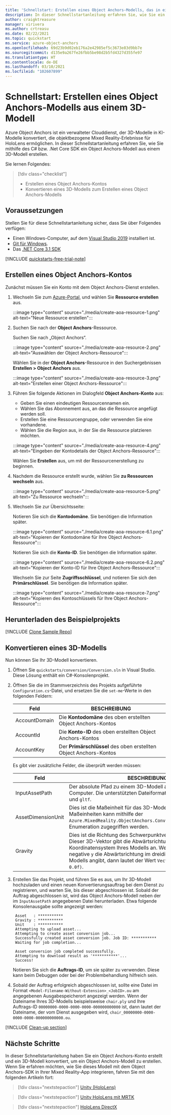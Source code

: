 ```yaml
---
title: 'Schnellstart: Erstellen eines Object Anchors-Modells, das in einer App verwendet werden soll'
description: In dieser Schnellstartanleitung erfahren Sie, wie Sie ein Object Anchors-Modell anhand eines 3D-Modells erstellen.
author: craigktreasure
manager: virivera
ms.author: crtreasu
ms.date: 02/22/2021
ms.topic: quickstart
ms.service: azure-object-anchors
ms.openlocfilehash: 69d23b9d02eb176a2e42985ef5c3673e83d9bb7e
ms.sourcegitcommit: d135e9a267fe26fbb5be98d2b5fd4327d355fe97
ms.translationtype: HT
ms.contentlocale: de-DE
ms.lasthandoff: 03/10/2021
ms.locfileid: "102607899"
---
```

# <a name="quickstart-create-an-object-anchors-model-from-a-3d-model"></a>Schnellstart: Erstellen eines Object Anchors-Modells aus einem 3D-Modell

Azure Object Anchors ist ein verwalteter Clouddienst, der 3D-Modelle in KI-Modelle konvertiert, die objektbezogene Mixed Reality-Erlebnisse für HoloLens ermöglichen. In dieser Schnellstartanleitung erfahren Sie, wie Sie mithilfe des C# bzw. .Net Core SDK ein Object Anchors-Modell aus einem 3D-Modell erstellen.

Sie lernen Folgendes:

> [!div class="checklist"]
> * Erstellen eines Object Anchors-Kontos
> * Konvertieren eines 3D-Modells zum Erstellen eines Object Anchors-Modells

## <a name="prerequisites"></a>Voraussetzungen

Stellen Sie für diese Schnellstartanleitung sicher, dass Sie über Folgendes verfügen:

* Einen Windows-Computer, auf dem <a href="https://www.visualstudio.com/downloads/" target="_blank">Visual Studio 2019</a> installiert ist.
* <a href="https://git-scm.com" target="_blank">Git für Windows</a>.
* Das <a href="https://dotnet.microsoft.com/download/dotnet-core/3.1">.NET Core 3.1 SDK</a>

[!INCLUDE [quickstarts-free-trial-note](../../../includes/quickstarts-free-trial-note.md)]

## <a name="create-an-object-anchors-account"></a>Erstellen eines Object Anchors-Kontos

Zunächst müssen Sie ein Konto mit dem Object Anchors-Dienst erstellen.

1. Wechseln Sie zum [Azure-Portal](https://portal.azure.com/), und wählen Sie **Ressource erstellen** aus.

   :::image type="content" source="./media/create-aoa-resource-1.png" alt-text="Neue Ressource erstellen":::

2. Suchen Sie nach der **Object Anchors**-Ressource.

   Suchen Sie nach „Object Anchors“.

   :::image type="content" source="./media/create-aoa-resource-2.png" alt-text="Auswählen der Object Anchors-Ressource":::

   Wählen Sie in der **Object Anchors**-Ressource in den Suchergebnissen **Erstellen > Object Anchors** aus.

   :::image type="content" source="./media/create-aoa-resource-3.png" alt-text="Erstellen einer Object Anchors-Ressource":::

3. Führen Sie folgende Aktionen im Dialogfeld **Object Anchors-Konto** aus:
    * Geben Sie einen eindeutigen Ressourcennamen ein.
    * Wählen Sie das Abonnement aus, an das die Ressource angefügt werden soll.
    * Erstellen Sie eine Ressourcengruppe, oder verwenden Sie eine vorhandene.
    * Wählen Sie die Region aus, in der Sie die Ressource platzieren möchten.

    :::image type="content" source="./media/create-aoa-resource-4.png" alt-text="Eingeben der Kontodetails der Object Anchors-Ressource":::

    Wählen Sie **Erstellen** aus, um mit der Ressourcenerstellung zu beginnen.

4. Nachdem die Ressource erstellt wurde, wählen Sie **zu Ressourcen wechseln** aus.

   :::image type="content" source="./media/create-aoa-resource-5.png" alt-text="Zu Ressource wechseln":::

5. Wechseln Sie zur Übersichtsseite:

   Notieren Sie sich die **Kontodomäne**. Sie benötigen die Information später.

   :::image type="content" source="./media/create-aoa-resource-6.1.png" alt-text="Kopieren der Kontodomäne für Ihre Object Anchors-Ressource":::

   Notieren Sie sich die **Konto-ID**. Sie benötigen die Information später.

   :::image type="content" source="./media/create-aoa-resource-6.2.png" alt-text="Kopieren der Konto-ID für Ihre Object Anchors-Ressource":::

   Wechseln Sie zur Seite **Zugriffsschlüssel**, und notieren Sie sich den **Primärschlüssel**. Sie benötigen die Information später.

   :::image type="content" source="./media/create-aoa-resource-7.png" alt-text="Kopieren des Kontoschlüssels für Ihre Object Anchors-Ressource":::

## <a name="get-the-sample-project"></a>Herunterladen des Beispielprojekts

[!INCLUDE [Clone Sample Repo](../../../includes/object-anchors-clone-sample-repository.md)]

## <a name="convert-a-3d-model"></a>Konvertieren eines 3D-Modells

Nun können Sie Ihr 3D-Modell konvertieren.

1. Öffnen Sie `quickstarts/conversion/Conversion.sln` in Visual Studio. Diese Lösung enthält ein C#-Konsolenprojekt.

2. Öffnen Sie die im Stammverzeichnis des Projekts aufgeführte `Configuration.cs`-Datei, und ersetzen Sie die `set-me`-Werte in den folgenden Feldern:

   | Feld         | BESCHREIBUNG                                                         |
   |---------------|---------------------------------------------------------------------|
   | AccountDomain | Die **Kontodomäne** des oben erstellten Object Anchors-Kontos |
   | AccountId     | Die **Konto-ID** des oben erstellten Object Anchors-Kontos     |
   | AccountKey    | Der **Primärschlüssel** des oben erstellten Object Anchors-Kontos     |

   Es gibt vier zusätzliche Felder, die überprüft werden müssen:

    | Feld                    | BESCHREIBUNG                       |
    | ---                      | ---                               |
    | InputAssetPath           | Der absolute Pfad zu einem 3D-Modell auf dem lokalen Computer. Die unterstützten Dateiformate sind `fbx`, `ply`, `obj`, `glb` und `gltf`. |
    | AssetDimensionUnit       | Dies ist die Maßeinheit für das 3D-Modell. Auf alle unterstützten Maßeinheiten kann mithilfe der `Azure.MixedReality.ObjectAnchors.Conversion.AssetLengthUnit`-Enumeration zugegriffen werden. |
    | Gravity                  | Dies ist die Richtung des Schwerpunktvektors des 3D-Modells. Dieser 3D-Vektor gibt die Abwärtsrichtung im Koordinatensystem Ihres Modells an. Wenn beispielsweise das negative `y` die Abwärtsrichtung im dreidimensionalen Raum des Modells angibt, dann lautet der Wert `Vector3(0.0f, -1.0f, 0.0f)`. |

3. Erstellen Sie das Projekt, und führen Sie es aus, um Ihr 3D-Modell hochzuladen und einen neuen Konvertierungsauftrag bei dem Dienst zu registrieren, und warten Sie, bis dieser abgeschlossen ist. Sobald der Auftrag abgeschlossen ist, wird das Object Anchors-Modell neben der im `InputAssetPath` angegebenen Datei herunterladen. Etwa folgende Konsolenausgabe sollte angezeigt werden:

   ```shell
    Asset   : ***********
    Gravity : ***********
    Unit    : ***********
    Attempting to upload asset...
    Attempting to create asset conversion job...
    Successfully created asset conversion job. Job ID: ***********
    Waiting for job completion...

    Asset conversion job completed successfully.
    Attempting to download result as '***********'...
    Success!
   ```

   Notieren Sie sich die **Auftrags-ID**, um sie später zu verwenden. Diese kann beim Debuggen oder bei der Problembehandlung hilfreich sein.

4. Sobald der Auftrag erfolgreich abgeschlossen ist, sollte eine Datei im Format `<Model-Filename-Without-Extension>_<JobID>.ou` am angegebenen Ausgabespeicherort angezeigt werden. Wenn der Dateiname Ihres 3D-Modells beispielsweise `chair.ply` und Ihre Auftrags-ID `00000000-0000-0000-0000-000000000000` ist, dann lautet der Dateiname, der vom Dienst ausgegeben wird, `chair_00000000-0000-0000-0000-000000000000.ou`.

[!INCLUDE [Clean-up section](../../../includes/clean-up-section-portal.md)]

## <a name="next-steps"></a>Nächste Schritte

In dieser Schnellstartanleitung haben Sie ein Object Anchors-Konto erstellt und ein 3D-Modell konvertiert, um ein Object Anchors-Modell zu erstellen. Wenn Sie erfahren möchten, wie Sie dieses Modell mit dem Object Anchors-SDK in Ihrer Mixed Reality-App integrieren, fahren Sie mit den folgenden Artikeln fort:

> [!div class="nextstepaction"]
> [Unity (HoloLens)](get-started-unity-hololens.md)

> [!div class="nextstepaction"]
> [Unity HoloLens mit MRTK](get-started-unity-hololens-mrtk.md)

> [!div class="nextstepaction"]
> [HoloLens DirectX](get-started-hololens-directx.md)
